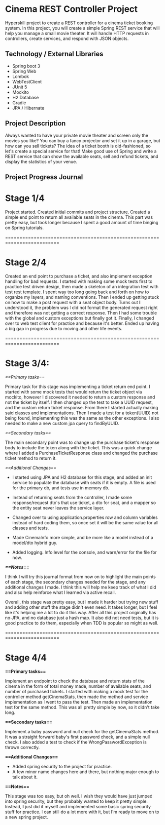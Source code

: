 # Cinema REST Controller Project

Hyperskill project to create a REST controller for a cinema ticket booking system. 
In this project, you will create a simple Spring REST service that will help you manage
a small movie theater. It will handle HTTP requests in controllers, create services, 
and respond with JSON objects.

## Technology / External Libraries
- Spring boot 3
- Spring Web
- Lombok
- WebTestClient
- JUnit 5
- Mockito
- H2 Database
- Gradle
- JPA / Hibernate

## Project Description

Always wanted to have your private movie theater and screen only the movies you like? You can buy a fancy projector and 
set it up in a garage, but how can you sell tickets? The idea of a ticket booth is old-fashioned, so let's create a 
special service for that! Make good use of Spring and write a REST service that can show the available seats, sell and 
refund tickets, and display the statistics of your venue.

## Project Progress Journal

# Stage 1/4

Project started. Created initial commits and project structure. Created a simple end point to return all
available seats in the cinema. This part was pretty easy, but took longer because I spent a good amount of time 
binging on Spring tutorials.

=========================================================================

# Stage 2/4

Created an end point to purchase a ticket, and also implement exception handling for bad requests.
I started with making some mock tests first to practice test driven design, then made a skeleton of an integration test 
with test rest template. I spent way too long going back and forth on how to organize my layers, and naming conventions. 
Then I ended up getting stuck on how to make a post request with a seat object body. Turns out I understood it, the 
problem was I did not format the generated request right and therefore was not getting a correct response. Then I had 
some trouble with the global and custom exceptions but finally got it. Finally, I changed over to web test client for practice
and because it's better. Ended up having a big gap in progress due to moving and other life events.

=========================================================================

# Stage 3/4:

*==Primary tasks==*

Primary task for this stage was implementing a ticket return end point. I started with some mock tests that would return
the ticket object via mockito, however I discovered it needed to return a custom response and not the ticket by itself.
I then changed up the test to take a UUID request, and the custom return ticket response. From there I started actually
making said classes and implementations. Then I made a test for a token(UUID) not being found, implementing this was the
same as the other exceptions. I also needed to make a new custom jpa query to findByUUID.

*==Secondary tasks==*

The main secondary point was to change up the purchase ticket's response body to include the token along with the ticket.
This was a quick change where I added a PurchaseTicketResponse class and changed the purchase ticket method to return it.

*==Additional Changes==*

- I started using JPA and H2 database for this stage, and added an init service to populate the database with seats if it
is empty. A file is used for the primary db, and tests use in memory db.

- Instead of returning seats from the controller, I made some response/request dto's that use ticket, a dto for seat, and
a mapper so the entity seat never leaves the service layer.

- Changed over to using application.properties row and column variables instead of hard coding them, so once set it will
be the same value for all classes and tests.

- Made CinemaInfo more simple, and be more like a model instead of a model/dto hybrid guy.

- Added logging. Info level for the console, and warn/error for the file for now.

***==Notes==***

I think I will try this journal format from now on to highlight the main points of each stage, the secondary changes 
needed for the stage, and any additional changes I made. I think this will help me keep track of what I did and also help
reinforce what I learned via active recall. 

Overall, this stage was pretty easy, but I made it harder but trying new stuff and adding other stuff the stage didn't even
need. It takes longer, but I feel like it's helping me a lot to do it this way. After all this project originally has no
JPA, and no database just a hash map. It also did not need tests, but it is good practice to do them, especially when TDD
is popular so might as well.

=========================================================================

# Stage 4/4

**==Primary tasks==**

Implement an endpoint to check the database and return stats of the cinema in the form of total money made, number of 
available seats, and number of purchased tickets. I started with making a mock test for the controller method 
getCinemaStats, then made the method and service implementation as I went to pass the test. Then made an implementation 
test for the same method. This was all pretty simple by now, so it didn't take long.

**==Secondary tasks==**

Implement a baby password and null check for the getCinemaStats method. It was a straight forward baby's first password
check, and a simple null check. I also added a test to check if the WrongPasswordException is thrown correctly.

**==Additional Changes==**

- Added spring security to the project for practice.
- A few minor name changes here and there, but nothing major enough to talk about it.

**==Notes==**

This stage was too easy, but oh well. I wish they would have just jumped into spring security, but they probably wanted
to keep it pretty simple. Instead, I just did it myself and implemented some basic spring security stuff for practice.
I can still do a lot more with it, but I'm ready to move on to a new spring project.

